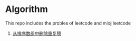 # Algorithm
This repo includes the probles of leetcode and mioj
leetcode
  1. [从排序数组中删除重复项](./从排序数组中删除重复项.md)
